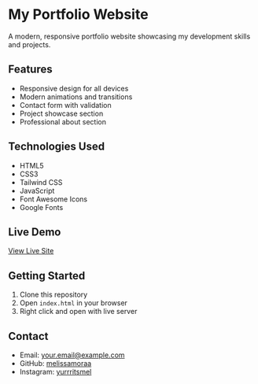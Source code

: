 # My Portfolio Website

A modern, responsive portfolio website showcasing my development skills and projects.

## Features
- Responsive design for all devices
- Modern animations and transitions
- Contact form with validation
- Project showcase section
- Professional about section

## Technologies Used
- HTML5
- CSS3
- Tailwind CSS
- JavaScript
- Font Awesome Icons
- Google Fonts

## Live Demo
[View Live Site](http://127.0.0.1:5500/index.html)

## Getting Started
1. Clone this repository
2. Open `index.html` in your browser
3. Right click and open with live server

## Contact
- Email: your.email@example.com
- GitHub: [melissamoraa](https://github.com/melissamoraa)
- Instagram: [yurrritsmel](https://instagram.com/yurrritsmel)